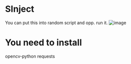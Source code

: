 # SInject 
You can put this into random script and opp. run it.
![image](https://github.com/user-attachments/assets/ae7a4286-0b8f-47e4-9310-125e53bb1b93)

# You need to install
opencv-python requests
